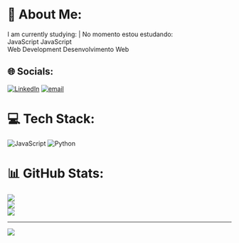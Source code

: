 # 💫 About Me:
I am currently studying:        |        No momento estou estudando:<br>JavaScript                                           JavaScript<br>Web Development                           Desenvolvimento Web


## 🌐 Socials:
[![LinkedIn](https://img.shields.io/badge/LinkedIn-%230077B5.svg?logo=linkedin&logoColor=white)](https://linkedin.com/in/gabriel-moura) [![email](https://img.shields.io/badge/Email-D14836?logo=gmail&logoColor=white)](mailto:kalelacez@gmail.com) 

# 💻 Tech Stack:
![JavaScript](https://img.shields.io/badge/javascript-%23323330.svg?style=for-the-badge&logo=javascript&logoColor=%23F7DF1E) ![Python](https://img.shields.io/badge/python-3670A0?style=for-the-badge&logo=python&logoColor=ffdd54)
# 📊 GitHub Stats:
![](https://github-readme-stats.vercel.app/api?username=Kalelacez&theme=default&hide_border=false&include_all_commits=false&count_private=false)<br/>
![](https://nirzak-streak-stats.vercel.app/?user=Kalelacez&theme=default&hide_border=false)<br/>
![](https://github-readme-stats.vercel.app/api/top-langs/?username=Kalelacez&theme=default&hide_border=false&include_all_commits=false&count_private=false&layout=compact)

---
[![](https://visitcount.itsvg.in/api?id=Kalelacez&icon=0&color=0)](https://visitcount.itsvg.in)

<!-- Proudly created with GPRM ( https://gprm.itsvg.in ) -->
